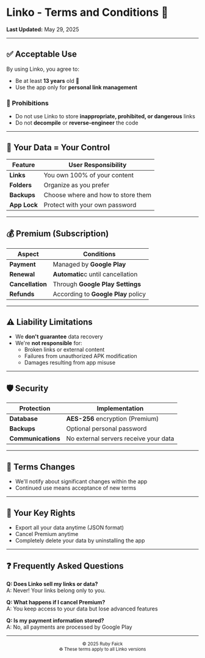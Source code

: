 # Linko - Terms and Conditions 📜

**Last Updated:** May 29, 2025

---

## ✅ Acceptable Use
By using Linko, you agree to:
- Be at least **13 years** old 🧒
- Use the app only for **personal link management**

### 🚫 Prohibitions
- Do not use Linko to store **inappropriate, prohibited, or dangerous** links
- Do not **decompile** or **reverse-engineer** the code

---

## 🔐 Your Data = Your Control

| Feature         | User Responsibility                |
|-----------------|------------------------------------|
| **Links**       | You own 100% of your content       |
| **Folders**     | Organize as you prefer             |
| **Backups**     | Choose where and how to store them |
| **App Lock**    | Protect with your own password     |

---

## 💰 Premium (Subscription)
| Aspect          | Conditions                          |
|-----------------|-------------------------------------|
| **Payment**     | Managed by **Google Play**          |
| **Renewal**     | **Automatic**c until cancellation   |
| **Cancellation**| Through **Google Play Settings**    |
| **Refunds**     | According to **Google Play** policy |

---

## ⚠️ Liability Limitations
- We **don't guarantee** data recovery
- We're **not responsible** for:
  - Broken links or external content
  - Failures from unauthorized APK modification
  - Damages resulting from app misuse

---

## 🛡️ Security
| Protection       | Implementation                         |
|------------------|----------------------------------------|
| **Database**     | **AES-256** encryption (Premium)       |
| **Backups**      | Optional personal password             |
| **Communications**| No external servers receive your data |

---

## 📝 Terms Changes
- We'll notify about significant changes within the app
- Continued use means acceptance of new terms

---

## 🔄 Your Key Rights
- Export all your data anytime (JSON format)
- Cancel Premium anytime
- Completely delete your data by uninstalling the app

---

## ❓ Frequently Asked Questions

**Q: Does Linko sell my links or data?**  
A: Never! Your links belong only to you.

**Q: What happens if I cancel Premium?**  
A: You keep access to your data but lose advanced features

**Q: Is my payment information stored?**  
A: No, all payments are processed by Google Play

---

<div align="center">
<sub>© 2025 Ruby Faick</sub><br>
<sub>♻️ These terms apply to all Linko versions</sub>
</div>
